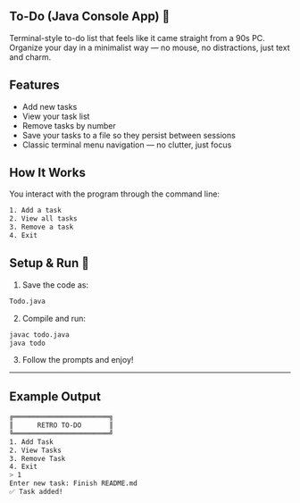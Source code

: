 ## To-Do (Java Console App) 🧮
Terminal-style to-do list that feels like it came straight from a 90s PC.
Organize your day in a minimalist way — no mouse, no distractions, just text and charm.

## Features
- Add new tasks  
- View your task list  
- Remove tasks by number  
- Save your tasks to a file so they persist between sessions  
- Classic terminal menu navigation — no clutter, just focus  

## How It Works
You interact with the program through the command line:
```bash
1. Add a task
2. View all tasks
3. Remove a task
4. Exit
```
## Setup & Run 💾 
1. Save the code as:
```bash
Todo.java
```

2. Compile and run:
```bash
javac todo.java
java todo
```
3. Follow the prompts and enjoy!
---
## Example Output 
```bash
╔════════════════════════╗
║      RETRO TO-DO       ║
╚════════════════════════╝
1. Add Task
2. View Tasks
3. Remove Task
4. Exit
> 1
Enter new task: Finish README.md
✅ Task added!
